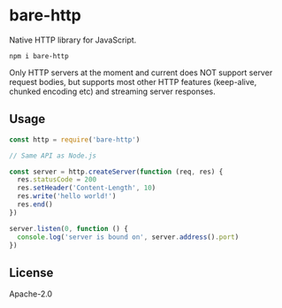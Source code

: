 # bare-http

Native HTTP library for JavaScript.

```
npm i bare-http
```

Only HTTP servers at the moment and current does NOT support server request bodies, but supports most other HTTP features (keep-alive, chunked encoding etc) and streaming server responses.

## Usage

``` js
const http = require('bare-http')

// Same API as Node.js

const server = http.createServer(function (req, res) {
  res.statusCode = 200
  res.setHeader('Content-Length', 10)
  res.write('hello world!')
  res.end()
})

server.listen(0, function () {
  console.log('server is bound on', server.address().port)
})
```

## License

Apache-2.0
